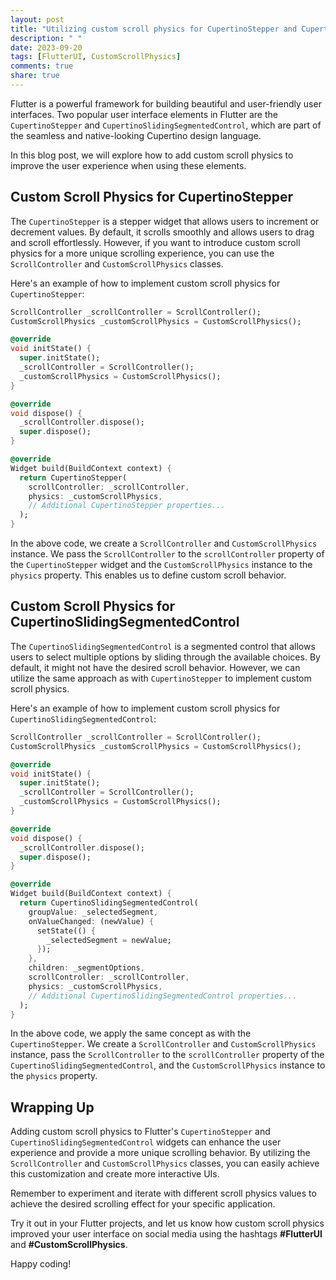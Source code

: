 ```yaml
---
layout: post
title: "Utilizing custom scroll physics for CupertinoStepper and CupertinoSlidingSegmentedControl in Flutter"
description: " "
date: 2023-09-20
tags: [FlutterUI, CustomScrollPhysics]
comments: true
share: true
---
```


Flutter is a powerful framework for building beautiful and user-friendly user interfaces. Two popular user interface elements in Flutter are the `CupertinoStepper` and `CupertinoSlidingSegmentedControl`, which are part of the seamless and native-looking Cupertino design language.

In this blog post, we will explore how to add custom scroll physics to improve the user experience when using these elements.

## Custom Scroll Physics for CupertinoStepper

The `CupertinoStepper` is a stepper widget that allows users to increment or decrement values. By default, it scrolls smoothly and allows users to drag and scroll effortlessly. However, if you want to introduce custom scroll physics for a more unique scrolling experience, you can use the `ScrollController` and `CustomScrollPhysics` classes.

Here's an example of how to implement custom scroll physics for `CupertinoStepper`:

```dart
ScrollController _scrollController = ScrollController();
CustomScrollPhysics _customScrollPhysics = CustomScrollPhysics();

@override
void initState() {
  super.initState();
  _scrollController = ScrollController();
  _customScrollPhysics = CustomScrollPhysics();
}

@override
void dispose() {
  _scrollController.dispose();
  super.dispose();
}

@override
Widget build(BuildContext context) {
  return CupertinoStepper(
    scrollController: _scrollController,
    physics: _customScrollPhysics,
    // Additional CupertinoStepper properties...
  );
}
```

In the above code, we create a `ScrollController` and `CustomScrollPhysics` instance. We pass the `ScrollController` to the `scrollController` property of the `CupertinoStepper` widget and the `CustomScrollPhysics` instance to the `physics` property. This enables us to define custom scroll behavior.

## Custom Scroll Physics for CupertinoSlidingSegmentedControl

The `CupertinoSlidingSegmentedControl` is a segmented control that allows users to select multiple options by sliding through the available choices. By default, it might not have the desired scroll behavior. However, we can utilize the same approach as with `CupertinoStepper` to implement custom scroll physics.

Here's an example of how to implement custom scroll physics for `CupertinoSlidingSegmentedControl`:

```dart
ScrollController _scrollController = ScrollController();
CustomScrollPhysics _customScrollPhysics = CustomScrollPhysics();

@override
void initState() {
  super.initState();
  _scrollController = ScrollController();
  _customScrollPhysics = CustomScrollPhysics();
}

@override
void dispose() {
  _scrollController.dispose();
  super.dispose();
}

@override
Widget build(BuildContext context) {
  return CupertinoSlidingSegmentedControl(
    groupValue: _selectedSegment,
    onValueChanged: (newValue) {
      setState(() {
        _selectedSegment = newValue;
      });
    },
    children: _segmentOptions,
    scrollController: _scrollController,
    physics: _customScrollPhysics,
    // Additional CupertinoSlidingSegmentedControl properties...
  );
}
```

In the above code, we apply the same concept as with the `CupertinoStepper`. We create a `ScrollController` and `CustomScrollPhysics` instance, pass the `ScrollController` to the `scrollController` property of the `CupertinoSlidingSegmentedControl`, and the `CustomScrollPhysics` instance to the `physics` property.

## Wrapping Up

Adding custom scroll physics to Flutter's `CupertinoStepper` and `CupertinoSlidingSegmentedControl` widgets can enhance the user experience and provide a more unique scrolling behavior. By utilizing the `ScrollController` and `CustomScrollPhysics` classes, you can easily achieve this customization and create more interactive UIs.

Remember to experiment and iterate with different scroll physics values to achieve the desired scrolling effect for your specific application.

Try it out in your Flutter projects, and let us know how custom scroll physics improved your user interface on social media using the hashtags **#FlutterUI** and **#CustomScrollPhysics**.

Happy coding!